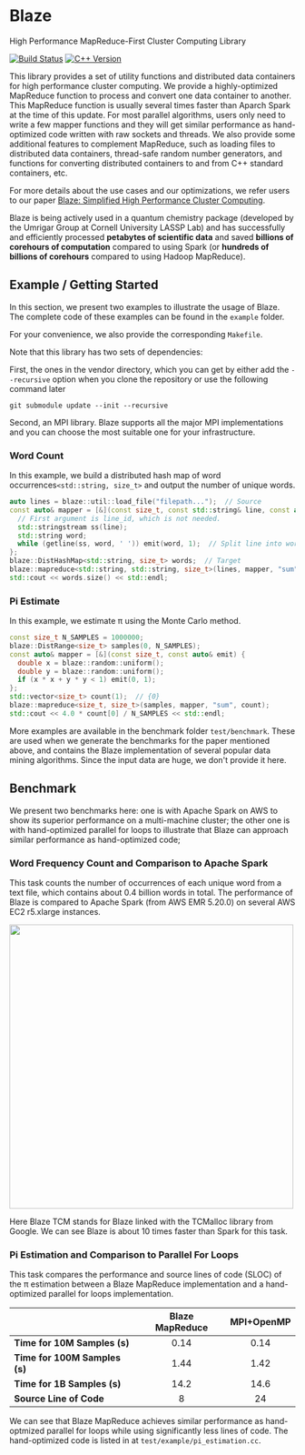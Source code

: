 # Blaze
High Performance MapReduce-First Cluster Computing Library

[![Build Status](https://travis-ci.org/junhao12131/blaze.svg?branch=master)](https://travis-ci.org/junhao12131/blaze)
[![C++ Version](https://img.shields.io/badge/c%2B%2B-%3E%3D_14-blue.svg)](https://en.wikipedia.org/wiki/C%2B%2B14)

This library provides a set of utility functions and distributed data containers for high performance cluster computing.
We provide a highly-optimized MapReduce function to process and convert one data container to another.
This MapReduce function is usually several times faster than Aparch Spark at the time of this update.
For most parallel algorithms, users only need to write a few mapper functions and they will get similar performance as hand-optimized code written with raw sockets and threads.
We also provide some additional features to complement MapReduce, such as loading files to distributed data containers, thread-safe random number generators, and functions for converting distributed containers to and from C++ standard containers, etc.

For more details about the use cases and our optimizations, we refer users to our paper [Blaze: Simplified High Performance Cluster Computing](https://arxiv.org/abs/1902.01437).

Blaze is being actively used in a quantum chemistry package (developed by the Umrigar Group at Cornell University LASSP Lab) and has successfully and efficiently processed **petabytes of scientific data** and saved **billions of corehours of computation** compared to using Spark (or **hundreds of billions of corehours** compared to using Hadoop MapReduce).

## Example / Getting Started
In this section, we present two examples to illustrate the usage of Blaze.
The complete code of these examples can be found in the `example` folder.

For your convenience, we also provide the corresponding `Makefile`.

Note that this library has two sets of dependencies:

First, the ones in the vendor directory, which you can get by either add the `--recursive` option when you clone the repository or use the following command later
```
git submodule update --init --recursive
```
Second, an MPI library. Blaze supports all the major MPI implementations and you can choose the most suitable one for your infrastructure.

### Word Count
In this example, we build a distributed hash map of word occurrences`<std::string, size_t>` and output the number of unique words.
```C++
auto lines = blaze::util::load_file("filepath...");  // Source
const auto& mapper = [&](const size_t, const std::string& line, const auto& emit) {
  // First argument is line_id, which is not needed.
  std::stringstream ss(line);
  std::string word;
  while (getline(ss, word, ' ')) emit(word, 1);  // Split line into words.
};
blaze::DistHashMap<std::string, size_t> words;  // Target
blaze::mapreduce<std::string, std::string, size_t>(lines, mapper, "sum", words);
std::cout << words.size() << std::endl;
```

### Pi Estimate
In this example, we estimate π using the Monte Carlo method.
```C++
const size_t N_SAMPLES = 1000000;
blaze::DistRange<size_t> samples(0, N_SAMPLES);
const auto& mapper = [&](const size_t, const auto& emit) {
  double x = blaze::random::uniform();
  double y = blaze::random::uniform();
  if (x * x + y * y < 1) emit(0, 1);
};
std::vector<size_t> count(1);  // {0}
blaze::mapreduce<size_t, size_t>(samples, mapper, "sum", count);
std::cout << 4.0 * count[0] / N_SAMPLES << std::endl;
```

More examples are available in the benchmark folder `test/benchmark`.
These are used when we generate the benchmarks for the paper mentioned above, and contains the Blaze implementation of several popular data mining algorithms.
Since the input data are huge, we don't provide it here.

## Benchmark
We present two benchmarks here:
one is with Apache Spark on AWS to show its superior performance on a multi-machine cluster;
the other one is with hand-optimized parallel for loops to illustrate that Blaze can approach similar performance as hand-optimized code;

### Word Frequency Count and Comparison to Apache Spark
This task counts the number of occurrences of each unique word from a text file, which contains about 0.4 billion words in total.
The performance of Blaze is compared to Apache Spark (from AWS EMR 5.20.0) on several AWS EC2 r5.xlarge instances.

<img src="https://raw.githubusercontent.com/junhao12131/blaze/master/test/benchmark/plot/wordcount_speed.png" width="500">

Here Blaze TCM stands for Blaze linked with the TCMalloc library from Google.
We can see Blaze is about 10 times faster than Spark for this task.

### Pi Estimation and Comparison to Parallel For Loops
This task compares the performance and source lines of code (SLOC) of the π estimation between a Blaze MapReduce implementation and a hand-optimized parallel for loops implementation.

|  | Blaze MapReduce | MPI+OpenMP |
| --- | :---: | :---: |
| **Time for 10M Samples (s)** | 0.14 | 0.14 |
| **Time for 100M Samples (s)** | 1.44 | 1.42 |
| **Time for 1B Samples (s)** | 14.2 | 14.6 |
| **Source Line of Code** | 8 | 24 |

We can see that Blaze MapReduce achieves similar performance as hand-optmized parallel for loops while using significantly less lines of code.
The hand-optimized code is listed in at `test/example/pi_estimation.cc`.
